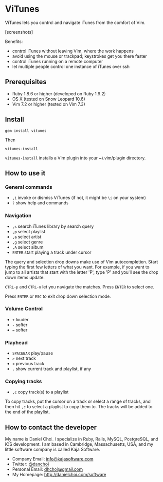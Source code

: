 # ViTunes

ViTunes lets you control and navigate iTunes from the comfort of Vim.

[screenshots]

Benefits:

* control iTunes without leaving Vim, where the work happens
* avoid using the mouse or trackpad; keystrokes get you there faster
* control iTunes running on a remote computer 
* let multiple people control one instance of iTunes over ssh

## Prerequisites

* Ruby 1.8.6 or higher (developed on Ruby 1.9.2)
* OS X (tested on Snow Leopard 10.6)
* Vim 7.2 or higher (tested on Vim 7.3)

## Install

    gem install vitunes

Then

    vitunes-install

`vitunes-install` installs a Vim plugin into your ~/.vim/plugin
directory. 

## How to use it 

### General commands

* `,i` invoke or dismiss ViTunes (if not, it might be `\i` on your system)
* `?` show help and commands

### Navigation

* `,s` search iTunes library by search query
* `,p` select playlist
* `,a` select artist
* `,g` select genre
* `,A` select album
* `ENTER` start playing a track under cursor

The query and selection drop downs make use of Vim autocompletion. Start typing
the first few letters of what you want. For example, if you want to jump to all
artists that start with the letter 'P', type 'P' and you'll see the drop down
items update.

`CTRL-p` and `CTRL-n` let you navigate the matches. Press `ENTER` to select
one.

Press `ENTER` or `ESC` to exit drop down selection mode.

### Volume Control

* `+` louder
* `-` softer
* `=` softer

### Playhead

* `SPACEBAR` play/pause
* `>` next track
* `<` previous track
* `.` show current track and playlist, if any

### Copying tracks

* `,c` copy track(s) to a playlist

To copy tracks, put the cursor on a track or select a range of tracks,
and then hit `,c` to select a playlist to copy them to. The tracks will be
added to the end of the playlist.

## How to contact the developer

My name is Daniel Choi. I specialize in Ruby, Rails, MySQL, PostgreSQL, and
iOS development. I am based in Cambridge, Massachusetts, USA, and my little
software company is called Kaja Software. 

* Company Email: info@kajasoftware.com
* Twitter: [@danchoi][twitter] 
* Personal Email: dhchoi@gmail.com  
* My Homepage: <http://danielchoi.com/software>

[twitter]:http://twitter.com/#!/danchoi


